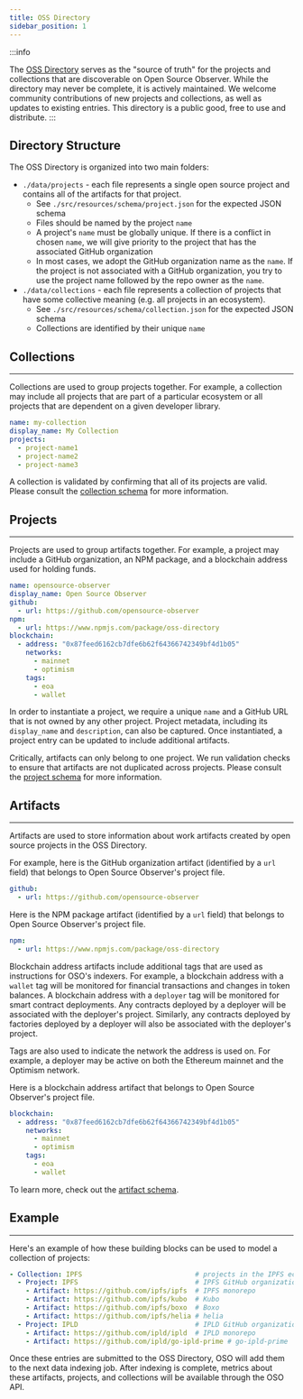 ```yaml
---
title: OSS Directory
sidebar_position: 1
---
```


:::info

The [OSS Directory](https://github.com/opensource-observer/oss-directory) serves as the "source of truth" for the projects and collections that are discoverable on Open Source Observer. While the directory may never be complete, it is actively maintained. We welcome community contributions of new projects and collections, as well as updates to existing entries. This directory is a public good, free to use and distribute.
:::

## Directory Structure

The OSS Directory is organized into two main folders:

- `./data/projects` - each file represents a single open source project and contains all of the artifacts for that project.
  - See `./src/resources/schema/project.json` for the expected JSON schema
  - Files should be named by the project `name`
  - A project's `name` must be globally unique. If there is a conflict in chosen `name`, we will give priority to the project that has the associated GitHub organization
  - In most cases, we adopt the GitHub organization name as the `name`. If the project is not associated with a GitHub organization, you try to use the project name followed by the repo owner as the `name`.
- `./data/collections` - each file represents a collection of projects that have some collective meaning (e.g. all projects in an ecosystem).
  - See `./src/resources/schema/collection.json` for the expected JSON schema
  - Collections are identified by their unique `name`

## Collections

---

Collections are used to group projects together. For example, a collection may include all projects that are part of a particular ecosystem or all projects that are dependent on a given developer library.

```yaml
name: my-collection
display_name: My Collection
projects:
  - project-name1
  - project-name2
  - project-name3
```

A collection is validated by confirming that all of its projects are valid. Please consult the [collection schema](./collection) for more information.

## Projects

---

Projects are used to group artifacts together. For example, a project may include a GitHub organization, an NPM package, and a blockchain address used for holding funds.

```yaml
name: opensource-observer
display_name: Open Source Observer
github:
  - url: https://github.com/opensource-observer
npm:
  - url: https://www.npmjs.com/package/oss-directory
blockchain:
  - address: "0x87feed6162cb7dfe6b62f64366742349bf4d1b05"
    networks:
      - mainnet
      - optimism
    tags:
      - eoa
      - wallet
```

In order to instantiate a project, we require a unique `name` and a GitHub URL that is not owned by any other project. Project metadata, including its `display_name` and `description`, can also be captured. Once instantiated, a project entry can be updated to include additional artifacts.

Critically, artifacts can only belong to one project. We run validation checks to ensure that artifacts are not duplicated across projects. Please consult the [project schema](./project) for more information.

## Artifacts

---

Artifacts are used to store information about work artifacts created by open source projects in the OSS Directory.

For example, here is the GitHub organization artifact (identified by a `url` field) that belongs to Open Source Observer's project file.

```yaml
github:
  - url: https://github.com/opensource-observer
```

Here is the NPM package artifact (identified by a `url` field) that belongs to Open Source Observer's project file.

```yaml
npm:
  - url: https://www.npmjs.com/package/oss-directory
```

Blockchain address artifacts include additional tags that are used as instructions for OSO's indexers. For example, a blockchain address with a `wallet` tag will be monitored for financial transactions and changes in token balances. A blockchain address with a `deployer` tag will be monitored for smart contract deployments. Any contracts deployed by a deployer will be associated with the deployer's project. Similarly, any contracts deployed by factories deployed by a deployer will also be associated with the deployer's project.

Tags are also used to indicate the network the address is used on. For example, a deployer may be active on both the Ethereum mainnet and the Optimism network.

Here is a blockchain address artifact that belongs to Open Source Observer's project file.

```yaml
blockchain:
  - address: "0x87feed6162cb7dfe6b62f64366742349bf4d1b05"
    networks:
      - mainnet
      - optimism
    tags:
      - eoa
      - wallet
```

To learn more, check out the [artifact schema](./artifact).

## Example

---

Here's an example of how these building blocks can be used to model a collection of projects:

```yaml
- Collection: IPFS                            # projects in the IPFS ecosystem
  - Project: IPFS                             # IPFS GitHub organization
    - Artifact: https://github.com/ipfs/ipfs  # IPFS monorepo
    - Artifact: https://github.com/ipfs/kubo  # Kubo
    - Artifact: https://github.com/ipfs/boxo  # Boxo
    - Artifact: https://github.com/ipfs/helia # helia
  - Project: IPLD                             # IPLD GitHub organization
    - Artifact: https://github.com/ipld/ipld  # IPLD monorepo
    - Artifact: https://github.com/ipld/go-ipld-prime # go-ipld-prime
```

Once these entries are submitted to the OSS Directory, OSO will add them to the next data indexing job. After indexing is complete, metrics about these artifacts, projects, and collections will be available through the OSO API.
